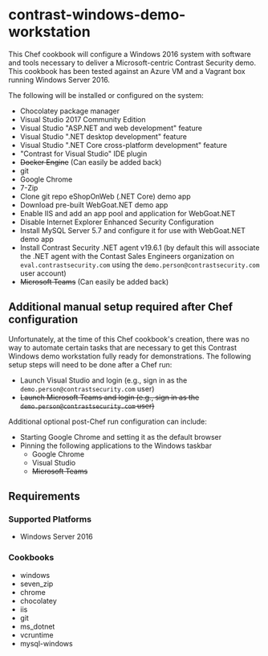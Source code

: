 # contrast-windows-demo-workstation

This Chef cookbook will configure a Windows 2016 system with software and tools necessary to deliver a Microsoft-centric Contrast Security demo.  This cookbook has been tested against an Azure VM and a Vagrant box running Windows Server 2016.

The following will be installed or configured on the system:

* Chocolatey package manager
* Visual Studio 2017 Community Edition
* Visual Studio "ASP.NET and web development" feature
* Visual Studio ".NET desktop development" feature
* Visual Studio ".NET Core cross-platform development" feature
* "Contrast for Visual Studio" IDE plugin
* ~~Docker Engine~~ (Can easily be added back)
* git
* Google Chrome
* 7-Zip
* Clone git repo eShopOnWeb (.NET Core) demo app
* Download pre-built WebGoat.NET demo app
* Enable IIS and add an app pool and application for WebGoat.NET
* Disable Internet Explorer Enhanced Security Configuration
* Install MySQL Server 5.7 and configure it for use with WebGoat.NET demo app
* Install Contrast Security .NET agent v19.6.1 (by default this will associate the .NET agent with the Contast Sales Engineers organization on `eval.contrastsecurity.com` using the `demo.person@contrastsecurity.com` user account)
* ~~Microsoft Teams~~ (Can easily be added back)

## Additional manual setup required after Chef configuration

Unfortunately, at the time of this Chef cookbook's creation, there was no way to automate certain tasks that are necessary to get this Contrast Windows demo workstation fully ready for demonstrations.  The following setup steps will need to be done after a Chef run:

* Launch Visual Studio and login (e.g., sign in as the `demo.person@contrastsecurity.com` user)
* ~~Launch Microsoft Teams and login (e.g., sign in as the `demo.person@contrastsecurity.com` user)~~

Additional optional post-Chef run configuration can include:

* Starting Google Chrome and setting it as the default browser
* Pinning the following applications to the Windows taskbar
  * Google Chrome
  * Visual Studio
  * ~~Microsoft Teams~~

## Requirements

### Supported Platforms

* Windows Server 2016

### Cookbooks

* windows
* seven_zip
* chrome
* chocolatey
* iis
* git
* ms_dotnet
* vcruntime
* mysql-windows
  